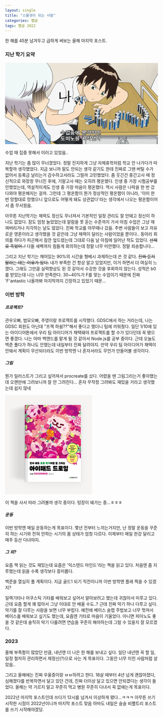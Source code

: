 ```yaml
---
layout: single
title: "스물셋이 되는 사람"
categories: 뻘글
tags: 뻘글 2022
---
```


한 해를 45분 남겨두고 급하게 써보는 올해 마지막 포스트.

### 지난 학기 요약

![세키==나](/assets/images/2022bye/seki_do.jpg)

수업 때 집중 못해서 이러고 있었음..

지난 학기는 좀 많이 무너졌었다. 정말 진지하게 그냥 자체휴학처럼 학교 안 나가다가 따복할까 생각했었다. 지금 보니까 말도 안되는 생각 같기도 한데 진짜로 그땐 버틸 수가 없어서 등록금 날리는거 감수하고서라도 그럴까 고민했었다. 
좀 웃긴건 중간고사 때 정신적으로 와장창 무너진 후에, 기말고사 때는 오히려 평온했다.
인생 중 가장 시험공부를 안했었는데, 역설적이게도 인생 중 가장 마음이 평온했다. 역시 사람은 나락을 한 번 갔다와야 평온해지는 걸까.
그런데 그 평온함이 뭔가 정상적인 평온함이 아니라, '이미 한 번 망할대로 망했으니 앞으로도 어떻게 돼도 상관없다'라는 생각에서 나오는 평온함이어서 좀 무서웠음.

아무튼 지난학기는 체력도 정신도 무너져서 기본적인 일정 관리도 잘 안돼고 정신이 하나도 없었다. 잠도 엄청 늘었었는데 알람을 못 듣는 수준까지 가서 아침 수업은 그냥 재껴버리거나 지각하는 날도 많았다. 진짜 학교를 아무때나 갔음. 주변 사람들이 보고 자유로운 영혼이라고 생각했을 것 같은데 그냥 체력이 달리는 사람이었을 뿐이다..
동아리 회의를 하다가 피곤해서 잠깐 엎드렸는데 그대로 다음 날 아침에 일어난 적도 있었다. ~~선채로 죽었어..!~~ 다들 새벽까지 힘들게 회의하는데 정말 너무 미안했다. 정말 죄송합니다...

그리고 지난 학기는 깨어있는 90%의 시간을 형베시 과제하는데 쓴 것 같다. ~~진짜 듣지 말라는 데는 이유가 있다.~~ 내가 부족한 건 항상 알고 있었지만, 이거 하면서 더 여실히 느꼈다. 그래도 그만큼 실력향상도 된 것 같아서 수강한 것을 후회하지 않는다. 성적은 b0를 받았는데 나는 너무 만족한다. 30~40%가 F를 맞는 수업이기 때문에 진짜 'F'antastic 나올까봐 마지막까지 긴장하고 있었기 때문...


### 이번 방학

##### 프로젝트?
관우오빠, 범모오빠, 주영이랑 프로젝트를 시작했다. GDSC에서 하는 거라는데, 나는 GDSC 회원도 아닌데 "프젝 하쉴??"해서 좋다고 했더니 팀에 끼워줬다. 일단 1/10에 있는 아이디어톤에서 우리 팀 아이디어가 채택돼야 프로젝트를 할 수가 있다던데 꼭 됐으면 좋겠다. 나는 아마 백엔드를 맡게 될 것 같아서 Node.js를 공부 중이다. 근데 오늘도 백준 풀다가 하나도 안했는데 내일부터 진짜 달려야지.
만약 우리 팀 아이디어가 채택이 안돼서 계획이 무산되더라도 이번 방학엔 나 혼자서라도 무언가 만들어볼 생각이다.

##### 그림
뭔가 일러스트가 그리고 싶어져서 procreate를 샀다. 어렸을 땐 그림그리는거 좋아했는데 오랜만에 그려보니까 잘 안 그려진다... 혼자 무작정 그려봐도 재밌을 거라고 생각했는데 쉽지 않네


![책](/assets/images/2022bye/book.png)

이 책을 사서 따라 그려볼까 생각 중이다. 텅장이 돼가는 중...ㅎㅎㅎ

##### 운동
이번 방학엔 매일 운동하는게 목표이다. 몇년 전부터 느끼는거지만, 난 정말 운동을 꾸준히 하는 시기와 전혀 안하는 시기의 몸 상태가 엄청 다르다. 이제부터 매일 한강 달리고 매주 등산 다녀야지. 

##### 그 외?
요즘 책 읽는 것도 재밌는데 요즘은 '익스텐드 마인드'라는 책을 읽고 있다. 처음엔 좀 지루했는데 읽을 수록 생각보다 흥미롭다.

백준을 열심히 풀 계획이다. 지금 골드1 되기 직전이니까 이번 방학엔 플래 찍을 수 있겠지?

일렉기타나 어쿠스틱 기타를 배워보고 싶어서 알아보려고 했는데 귀찮아서 미루고 있다. 근데 요즘 할게 꽤 많아서 그냥 이대로 안 배울 수도..?
근데 진짜 악기 하나 다루고 싶다. 악기를 잘 다루는 사람을 보면 너무 부럽다.
예전에 베이스 슬랩 주법보고 너무 멋져서 베이스를 배워보고 싶기도 했는데, 요즘엔 기타로 마음이 기울었다.
아니면 피아노도 좋을 것 같은데 솔직히 악기 다룰려면 연습을 꾸준히 해야하는데 그럴 수 있을지 잘 모르겠다.


### 2023

올해 부족함이 많았던 만큼, 내년엔 더 나은 한 해를 보내고 싶다.
일단 내년엔 꼭 할 일, 일정 철저히 관리하면서 제정신(?)으로 사는 게 목표이다. 그동안 너무 미친 사람처럼 살았음..

그리고 올해에는 진짜 우울증이랑 ㅂㅂ하려고 한다.
18살 때부터 4년 넘게 괜찮아졌다, 심해졌다를 반복하면서 달고 있던 건데, 진짜 더이상 달고 있으면 안되겠다는 생각이 들었다.
올해는 약 거르지 말고 꾸준히 먹고 병원 꾸준히 다녀서 꼭 없애는게 목표이다.




2022년 마지막 포스트인데 쓰다가 12시를 넘겨서 이상하게 됐다...ㅋㅋㅋ 
아무튼 쓰기 시작한 시점이 2022년이니까 마지막 포스트 맞음 아마도
내일은 슬슬 비쁠트리 포스트를 쓰기 시작해야겠당.